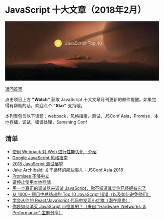 # JavaScript 十大文章（2018年2月）

![](./img/201803.png )

[返回首页](https://github.com/hijiangtao/javascript-articles-monthly)

点击项目上方 **"Watch"** 获取 JavaScript 十大文章月刊更新的邮件提醒。如果觉得有帮助的话，欢迎点个 **"Star"** 支持哦。

本列表包含以下话题：webpack，风格指南，测试，JSConf Asia，Promise，本地存储，调试，错误处理，Samshing Conf

## 清单

* [使用 Webpack 对 Web 进行性能优化 - 介绍](https://developers.google.com/web/fundamentals/performance/webpack)
* [Google JavaScript 风格指南](https://google.github.io/styleguide/jsguide.html)
* [2018 JavaScript 测试展望](https://medium.com/welldone-software/an-overview-of-javascript-testing-in-2018-f68950900bc3)
* [Jake Archibald: 关于循环的那些事儿 - JSConf.Asia 2018](https://www.youtube.com/watch?v=cCOL7MC4Pl0)
* [Promises 不够中立](https://staltz.com/promises-are-not-neutral-enough.html)
* [请停止使用本地存储](https://dev.to/rdegges/please-stop-using-local-storage-1i04)
* [用一个真正的调试器来调试 JavaScript，你不知道其实你已经拥有它了](https://www.smashingmagazine.com/2018/02/javascript-firefox-debugger)
* [从 1000+ 项目中总结出的 Top 10 JavaScript 错误（以及如何避免他们）](https://dev.to/mostlyjason/top-10-javascript-errors-from-1000-projects-and-how-to-avoid-them-3bkh)
* [学会从你的 React/JavaScript 代码中发现小红旗（潜在隐患）](https://medium.freecodecamp.org/learn-to-spot-red-flags-in-your-react-javascript-code-d52d5fac85f4)
* [你是如何消灭 JavaScript 小怪兽的？（来自 "Hardware, Networks, & Performance" 主题分享）](https://docs.google.com/presentation/d/1hBIb0CshY9DlM1fkxSLXVSW3Srg3CxaxAbdocI67NCQ/edit)
